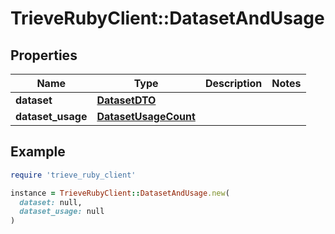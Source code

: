 # TrieveRubyClient::DatasetAndUsage

## Properties

| Name | Type | Description | Notes |
| ---- | ---- | ----------- | ----- |
| **dataset** | [**DatasetDTO**](DatasetDTO.md) |  |  |
| **dataset_usage** | [**DatasetUsageCount**](DatasetUsageCount.md) |  |  |

## Example

```ruby
require 'trieve_ruby_client'

instance = TrieveRubyClient::DatasetAndUsage.new(
  dataset: null,
  dataset_usage: null
)
```

